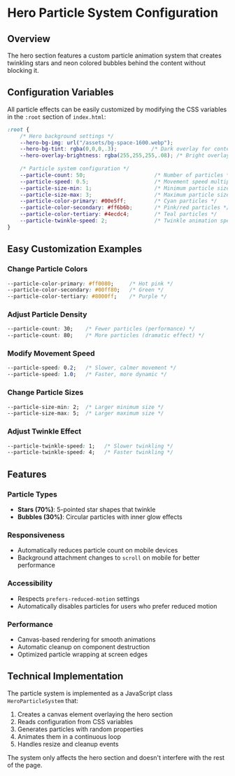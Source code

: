 # Hero Particle System Configuration

## Overview
The hero section features a custom particle animation system that creates twinkling stars and neon colored bubbles behind the content without blocking it.

## Configuration Variables
All particle effects can be easily customized by modifying the CSS variables in the `:root` section of `index.html`:

```css
:root {
    /* Hero background settings */
    --hero-bg-img: url("/assets/bg-space-1600.webp");
    --hero-bg-tint: rgba(0,0,0,.3);           /* Dark overlay for content readability */
    --hero-overlay-brightness: rgba(255,255,255,.08); /* Bright overlay effect */
    
    /* Particle system configuration */
    --particle-count: 50;                      /* Number of particles */
    --particle-speed: 0.5;                     /* Movement speed multiplier */
    --particle-size-min: 1;                    /* Minimum particle size */
    --particle-size-max: 3;                    /* Maximum particle size */
    --particle-color-primary: #00e5ff;         /* Cyan particles */
    --particle-color-secondary: #ff6b6b;       /* Pink/red particles */
    --particle-color-tertiary: #4ecdc4;        /* Teal particles */
    --particle-twinkle-speed: 2;               /* Twinkle animation speed */
}
```

## Easy Customization Examples

### Change Particle Colors
```css
--particle-color-primary: #ff0080;     /* Hot pink */
--particle-color-secondary: #00ff80;   /* Green */
--particle-color-tertiary: #8000ff;    /* Purple */
```

### Adjust Particle Density
```css
--particle-count: 30;    /* Fewer particles (performance) */
--particle-count: 80;    /* More particles (dramatic effect) */
```

### Modify Movement Speed
```css
--particle-speed: 0.2;   /* Slower, calmer movement */
--particle-speed: 1.0;   /* Faster, more dynamic */
```

### Change Particle Sizes
```css
--particle-size-min: 2;  /* Larger minimum size */
--particle-size-max: 5;  /* Larger maximum size */
```

### Adjust Twinkle Effect
```css
--particle-twinkle-speed: 1;   /* Slower twinkling */
--particle-twinkle-speed: 4;   /* Faster twinkling */
```

## Features

### Particle Types
- **Stars (70%)**: 5-pointed star shapes that twinkle
- **Bubbles (30%)**: Circular particles with inner glow effects

### Responsiveness
- Automatically reduces particle count on mobile devices
- Background attachment changes to `scroll` on mobile for better performance

### Accessibility
- Respects `prefers-reduced-motion` settings
- Automatically disables particles for users who prefer reduced motion

### Performance
- Canvas-based rendering for smooth animations
- Automatic cleanup on component destruction
- Optimized particle wrapping at screen edges

## Technical Implementation
The particle system is implemented as a JavaScript class `HeroParticleSystem` that:
1. Creates a canvas element overlaying the hero section
2. Reads configuration from CSS variables
3. Generates particles with random properties
4. Animates them in a continuous loop
5. Handles resize and cleanup events

The system only affects the hero section and doesn't interfere with the rest of the page.